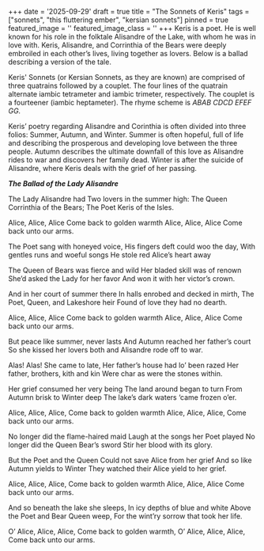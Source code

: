 +++
date = '2025-09-29'
draft = true
title = "The Sonnets of Keris"
tags = ["sonnets", "this fluttering ember", "kersian sonnets"]
pinned = true
featured_image = ''
featured_image_class = ''
+++
Keris is a poet. He is well known for his role in the folktale Alisandre of the Lake, with whom he was in love with. Keris, Alisandre, and Corrinthia of the Bears were deeply embroiled in each other’s lives, living together as lovers. Below is a ballad describing a version of the tale. 

Keris' Sonnets (or Kersian Sonnets, as they are known) are comprised of three quatrains followed by a couplet. The four lines of the quatrain alternate iambic tetrameter and iambic trimeter, respectively. The couplet is a fourteener (iambic heptameter). The rhyme scheme is *ABAB CDCD EFEF GG.*

Keris’ poetry regarding Alisandre and Corinthia is often divided into three folios: Summer, Autumn, and Winter. Summer is often hopeful, full of life and describing the prosperous and developing love between the three people. Autumn describes the ultimate downfall of this love as Alisandre rides to war and discovers her family dead. Winter is after the suicide of Alisandre, where Keris deals with the grief of her passing. 



***The Ballad of the Lady Alisandre***

The Lady Alisandre had
Two lovers in the summer high:
The Queen Corrinthia of the Bears;
The Poet Keris of the Isles.

Alice, Alice, Alice
Come back to golden warmth
Alice, Alice, Alice
Come back unto our arms. 

The Poet sang with honeyed voice,
His fingers deft could woo the day,
With gentles runs and woeful songs
He stole red Alice’s heart away

The Queen of Bears was fierce and wild
Her bladed skill was of renown
She’d asked the Lady for her favor
And won it with her victor’s crown. 

And in her court of summer there
In halls enrobed and decked in mirth,
The Poet, Queen, and Lakeshore heir
Found of love they had no dearth. 

Alice, Alice, Alice
Come back to golden warmth
Alice, Alice, Alice
Come back unto our arms. 

But peace like summer, never lasts
And Autumn reached her father’s court
So she kissed her lovers both and
Alisandre rode off to war. 

Alas! Alas! She came to late,
Her father’s house had lo’ been razed 
Her father, brothers, kith and kin
Were char as were the stones within.

Her grief consumed her very being
The land around began to turn
From Autumn brisk to Winter deep
The lake’s dark waters ‘came frozen o’er.

Alice, Alice, Alice,
Come back to golden warmth
Alice, Alice, Alice,
Come back unto our arms. 

No longer did the flame-haired maid
Laugh at the songs her Poet played
No longer did the Queen Bear’s sword 
Stir her blood with its glory. 

But the Poet and the Queen
Could not save Alice from her grief 
And so like Autumn yields to Winter
They watched their Alice yield to her grief. 

Alice, Alice, Alice,
Come back to golden warmth
Alice, Alice, Alice 
Come back unto our arms. 

And so beneath the lake she sleeps,
In icy depths of blue and white
Above the Poet and Bear Queen weep,
For the wint’ry sorrow that took her life.

O’ Alice, Alice, Alice, 
Come back to golden warmth,
O’ Alice, Alice, Alice,
Come back unto our arms.
